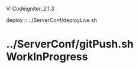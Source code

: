 V: Codeigniter_2.1.3

deploy :: ../ServerConf/deployLive.sh
# ../ServerConf/gitPush.sh WorkInProgress